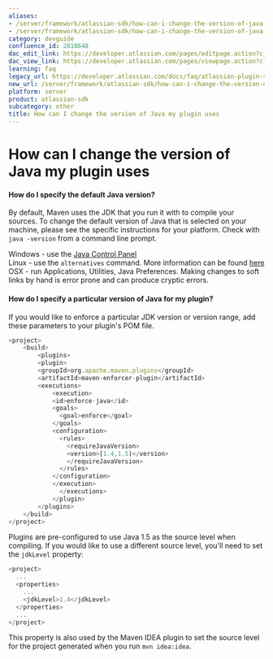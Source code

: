 ```yaml
---
aliases:
- /server/framework/atlassian-sdk/how-can-i-change-the-version-of-java-my-plugin-uses-2818648.html
- /server/framework/atlassian-sdk/how-can-i-change-the-version-of-java-my-plugin-uses-2818648.md
category: devguide
confluence_id: 2818648
dac_edit_link: https://developer.atlassian.com/pages/editpage.action?cjm=wozere&pageId=2818648
dac_view_link: https://developer.atlassian.com/pages/viewpage.action?cjm=wozere&pageId=2818648
learning: faq
legacy_url: https://developer.atlassian.com/docs/faq/atlassian-plugin-sdk-faq/how-can-i-change-the-version-of-java-my-plugin-uses
new_url: /server/framework/atlassian-sdk/how-can-i-change-the-version-of-java-my-plugin-uses
platform: server
product: atlassian-sdk
subcategory: other
title: How can I change the version of Java my plugin uses
---
```

# How can I change the version of Java my plugin uses

#### How do I specify the default Java version?

By default, Maven uses the JDK that you run it with to compile your sources. To change the default version of Java that is selected on your machine, please see the specific instructions for your platform. Check with `java -version` from a command line prompt.

Windows - use the <a href="http://download.oracle.com/javase/1.5.0/docs/guide/deployment/deployment-guide/jcp.html" class="external-link">Java Control Panel</a>  
Linux - use the `alternatives` command. More information can be found <a href="http://lanestechblog.blogspot.com/2008/03/using-alternatives-in-linux-to-use.html" class="external-link">here</a>  
OSX - run Applications, Utilities, Java Preferences. Making changes to soft links by hand is error prone and can produce cryptic errors.

#### How do I specify a particular version of Java for my plugin?

If you would like to enforce a particular JDK version or version range, add these parameters to your plugin's POM file.

``` javascript
<project>
    <build>
        <plugins>
        <plugin>
        <groupId>org.apache.maven.plugins</groupId>
        <artifactId>maven-enforcer-plugin</artifactId>
        <executions>
            <execution>
            <id>enforce-java</id>
            <goals>
              <goal>enforce</goal>
            </goals>
            <configuration>
              <rules>
                <requireJavaVersion>
                <version>[1.4,1.5)</version>
                </requireJavaVersion>
              </rules>
            </configuration>
            </execution>
              </executions>
            </plugin>
        </plugins>
    </build>
</project>
```

Plugins are pre-configured to use Java 1.5 as the source level when compiling. If you would like to use a different source level, you'll need to set the `jdkLevel` property:

``` javascript
<project>
  ...
  <properties>
    ...
    <jdkLevel>1.4</jdkLevel>
  </properties>
  ...
</project>
```

This property is also used by the Maven IDEA plugin to set the source level for the project generated when you run `mvn idea:idea`.

















































